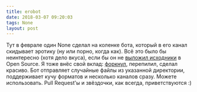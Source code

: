 ```yaml
---
title: erobot
date: 2018-03-07 09:20:03
tags: None
layout: post
---
```


Тут в феврале один None сделал на коленке бота, который в его канал скидывает эротику (ну или порно, когда как). Всё это было бы неинтересно (хотя дело вкуса), если бы он не [выложил исходники](https://github.com/Qwinpin/erobot) в Open Source. Я тоже внёс свой вклад: [форкнул](https://github.com/orsinium/send-file-bot), перепилил, сделал красиво. Бот отправляет случайные файлы из указанной директории, поддерживает кучу форматов и несколько каналов сразу. Можете использовать. Pull Request'ы и звёздочки, как всегда, приветствуются :)
